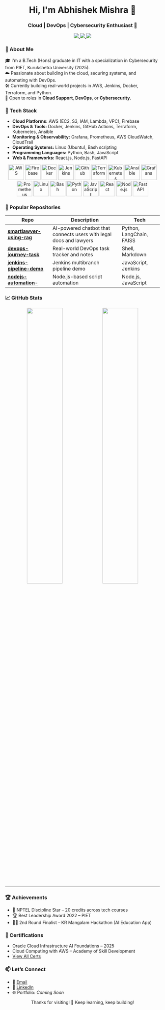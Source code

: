 <!-- Banner -->
<h1 align="center">Hi, I'm Abhishek Mishra 👋</h1>
<h3 align="center">Cloud | DevOps | Cybersecurity Enthusiast 🚀</h3>

<p align="center">
  <a href="https://www.linkedin.com/in/abhishek-mishra-49888123b/">
    <img src="https://img.shields.io/badge/LinkedIn-blue?logo=linkedin" />
  </a>
  <a href="mailto:abhishekmishra09896@gmail.com">
    <img src="https://img.shields.io/badge/Gmail-red?logo=gmail" />
  </a>
  <a href="https://github.com/Abhi-mishra998">
    <img src="https://img.shields.io/github/followers/Abhi-mishra998?label=Follow&style=social" />
  </a>
</p>



### 🚀 About Me

🎓 I'm a B.Tech (Hons) graduate in IT with a specialization in Cybersecurity from PIET, Kurukshetra University (2025).  
☁️ Passionate about building in the cloud, securing systems, and automating with DevOps.  
🛠️ Currently building real-world projects in AWS, Jenkins, Docker, Terraform, and Python.  
📌 Open to roles in **Cloud Support**, **DevOps**, or **Cybersecurity**.



### 🔧 Tech Stack

- **Cloud Platforms:** AWS (EC2, S3, IAM, Lambda, VPC), Firebase
- **DevOps & Tools:** Docker, Jenkins, GitHub Actions, Terraform, Kubernetes, Ansible
- **Monitoring & Observability:** Grafana, Prometheus, AWS CloudWatch, CloudTrail
- **Operating Systems:** Linux (Ubuntu), Bash scripting
- **Programming Languages:** Python, Bash, JavaScript
- **Web & Frameworks:** React.js, Node.js, FastAPI
<p align="center">
  <!-- Cloud Platforms -->
            
  <img src="https://cdn.jsdelivr.net/gh/devicons/devicon@latest/icons/amazonwebservices/amazonwebservices-original-wordmark.svg" height="50" title="AWS"/>
  <img src="https://cdn.jsdelivr.net/gh/devicons/devicon/icons/firebase/firebase-plain.svg" height="50" title="Firebase"/>

  <!-- DevOps Tools -->
  <img src="https://cdn.jsdelivr.net/gh/devicons/devicon/icons/docker/docker-original.svg" height="50" title="Docker"/>
  <img src="https://cdn.jsdelivr.net/gh/devicons/devicon/icons/jenkins/jenkins-original.svg" height="50" title="Jenkins"/>
  <img src="https://cdn.jsdelivr.net/gh/devicons/devicon@latest/icons/github/github-original-wordmark.svg" height="50" title="Github"/>
      
  <img src="https://cdn.jsdelivr.net/gh/devicons/devicon/icons/terraform/terraform-original.svg" height="50" title="Terraform"/>
  <img src="https://cdn.jsdelivr.net/gh/devicons/devicon/icons/kubernetes/kubernetes-plain.svg" height="50" title="Kubernetes"/>
  <img src="https://cdn.jsdelivr.net/gh/devicons/devicon/icons/ansible/ansible-original.svg" height="50" title="Ansible"/>

  <!-- Monitoring -->
  <img src="https://cdn.jsdelivr.net/gh/devicons/devicon/icons/grafana/grafana-original.svg" height="50" title="Grafana"/>
  <img src="https://cdn.jsdelivr.net/gh/devicons/devicon/icons/prometheus/prometheus-original.svg" height="50" title="Prometheus"/>

  <!-- OS & Languages -->
  <img src="https://cdn.jsdelivr.net/gh/devicons/devicon/icons/linux/linux-original.svg" height="50" title="Linux"/>
  <img src="https://cdn.jsdelivr.net/gh/devicons/devicon/icons/bash/bash-original.svg" height="50" title="Bash"/>
  <img src="https://cdn.jsdelivr.net/gh/devicons/devicon/icons/python/python-original.svg" height="50" title="Python"/>
  <img src="https://cdn.jsdelivr.net/gh/devicons/devicon/icons/javascript/javascript-original.svg" height="50" title="JavaScript"/>

  <!-- Web Frameworks -->
  <img src="https://cdn.jsdelivr.net/gh/devicons/devicon/icons/react/react-original.svg" height="50" title="React"/>
  <img src="https://cdn.jsdelivr.net/gh/devicons/devicon/icons/nodejs/nodejs-original.svg" height="50" title="Node.js"/>
  <img src="https://cdn.jsdelivr.net/gh/devicons/devicon/icons/fastapi/fastapi-original.svg" height="50" title="FastAPI"/>
</p>

### 📂 Popular Repositories

| Repo | Description | Tech |
|------|-------------|------|
| [**smartlawyer-using-rag**](https://github.com/abhishek9880/smartlawyer-using-rag) | AI-powered chatbot that connects users with legal docs and lawyers | Python, LangChain, FAISS |
| [**devops-journey-task**](https://github.com/Abhi-mishra998/devops-journey-task) | Real-world DevOps task tracker and notes | Shell, Markdown |
| [**jenkins-pipeline-demo**](https://github.com/Abhi-mishra998/jenkins-pipeline-demo) | Jenkins multibranch pipeline demo | JavaScript, Jenkins |
| [**nodejs-automation-**](https://github.com/Abhi-mishra998/nodejs-automation-) | Node.js-based script automation | Node.js, JavaScript |



### 📈 GitHub Stats

<p align="center">
  <img src="https://github-readme-stats.vercel.app/api?username=Abhi-mishra998&show_icons=true&theme=radical" width="48%" />
  <img src="https://github-readme-streak-stats.herokuapp.com/?user=Abhi-mishra998&theme=radical" width="48%" />
</p>

---

### 🏆 Achievements

- 🏅 NPTEL Discipline Star – 20 credits across tech courses
- 🏆 Best Leadership Award 2022 – PIET
- 👨‍💻 2nd Round Finalist – KR Mangalam Hackathon (AI Education App)



### 📜 Certifications

- Oracle Cloud Infrastructure AI Foundations – 2025
- Cloud Computing with AWS – Academy of Skill Development
- [View All Certs](https://tinyurl.com/abhishek9880-certs)



### 📫 Let’s Connect

- 📩 [Email](mailto:abhishekmishra09896@gmail.com)
- 💼 [LinkedIn](https://www.linkedin.com/in/abhishek-mishra-49888123b/)
- 🌐 Portfolio: *Coming Soon*



<p align="center">Thanks for visiting! 🚀 Keep learning, keep building!</p>

